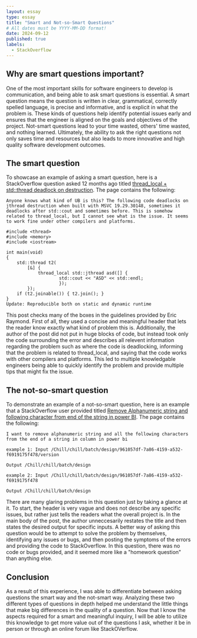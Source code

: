 ```yaml
---
layout: essay
type: essay
title: "Smart and Not-so-Smart Questions"
# All dates must be YYYY-MM-DD format!
date: 2024-09-12
published: true
labels:
  - StackOverflow
---
```


## Why are smart questions important?

One of the most important skills for software engineers to develop is communication, and being able to ask smart questions is essential. A smart question means the question is written in clear, grammatical, correctly spelled language, is precise and informative, and is explicit in what the problem is. These kinds of questions help identify potential issues early and ensures that the engineer is aligned on the goals and objectives of the project. Not-smart questions lead to your time wasted, others' time wasted, and nothing learned. Ultimately, the ability to ask the right questions not only saves time and resources but also leads to more innovative and high quality software development outcomes. 

## The smart question

To showcase an example of asking a smart question, here is a StackOverflow question asked 12 months ago titled [thread_local + std::thread deadlock on destruction](https://stackoverflow.com/questions/77126448/thread-local-stdthread-deadlock-on-destruction). The page contains the following:
```
Anyone knows what kind of UB is this? The following code deadlocks on jthread destruction when built with MSVC 19.29.30148, sometimes it deadlocks after std::cout and sometimes before. This is somehow related to thread_local, but I cannot see what is the issue. It seems to work fine under other compilers and platforms.

#include <thread>
#include <memory>
#include <iostream>

int main(void)
{
    std::thread t2(
        [&] {
            thread_local std::jthread asd([] {
                    std::cout << "ASD" << std::endl;
                    });
        });
    if (t2.joinable()) { t2.join(); }
}
Update: Reproducible both on static and dynamic runtime
```
This post checks many of the boxes in the guidelines provided by Eric Raymond. First of all, they used a concise and meaningful header that lets the reader know exactly what kind of problem this is. Additionally, the author of the post did not put in huge blocks of code, but instead took only the code surrounding the error and describes all relevent information regarding the problem such as where the code is deadlocking, informing that the problem is related to thread_local, and saying that the code works with other compilers and platforms. This led to multiple knowledgable engineers being able to quickly identify the problem and provide multiple tips that might fix the issue.

## The not-so-smart question

To demonstrate an example of a not-so-smart question, here is an example that a StackOverflow user provided titled [Remove Alphanumeric string and following character from end of the string in power BI](https://stackoverflow.com/questions/78981017/remove-alphanumeric-string-and-following-character-from-end-of-the-string-in-pow). The page contains the following:
```
I want to remove alphanumeric string and all the following characters from the end of a string in column in power bi

example 1: Input /Chill/chill/batch/design/961057df-7a86-4159-a532-f6919175f478/version

Output /Chill/chill/batch/design

example 2: Input /Chill/chill/batch/design/961057df-7a86-4159-a532-f6919175f478

Output /Chill/chill/batch/design
```
There are many glaring problems in this question just by taking a glance at it. To start, the header is very vague and does not describe any specific issues, but rather just tells the readers what the overall project is. In the main body of the post, the author unneccesarily restates the title and then states the desired output for specific inputs. A better way of asking this question would be to attempt to solve the problem by themselves, identifying any issues or bugs, and then posting the symptoms of the errors and providing the code to StackOverflow. In this question, there was no code or bugs provided, and it seemed more like a "homework question" than anything else.

## Conclusion

As a result of this experience, I was able to differentiate between asking questions the smart way and the not-smart way. Analyzing these two different types of questions in depth helped me understand the little things that make big differences in the quality of a question. Now that I know the aspects required for a smart and meaningful inquiry, I will be able to utilize this knowledge to get more value out of the questions I ask, whether it be in person or through an online forum like StackOVerflow. 
